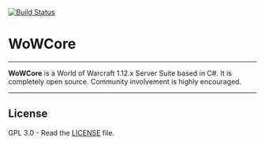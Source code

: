 [![Build Status](https://travis-ci.org/0x2aff/WoWCore.svg?branch=master)](https://travis-ci.org/0x2aff/WoWCore)

WoWCore
===================

----------

**WoWCore** is a World of Warcraft 1.12.x Server Suite based in C#.
It is completely open source. Community involvement is highly encouraged.

----------

License
-------
GPL 3.0 - Read the [LICENSE](LICENSE) file.

